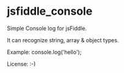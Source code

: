 # jsfiddle_console

Simple Console log for jsFiddle.

It can recognize string, array & object types. 

Example: console.log('hello');

License: :-)

